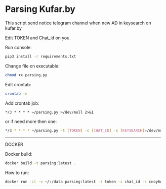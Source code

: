 # Parsing Kufar.by  
This script send notice telegram channel when new AD in keysearch on kufar.by 

Edit TOKEN and Chat_id on you.  

Run console:
```bash
pip3 install -r requirements.txt
```
 
Change file on executable:
```bash
chmod +x parsing.py
```

Edit crontab:
```bash
crontab -e
```

Add crontab job: 
```bashе 
*/3 * * * * ~/parsing.py >/dev/null 2>&1 
```
or if need more then one:
```bash
*/3 * * * * ~/parsing.py -t [TOKEN] -c [CHAT_ID] -s [KEYSEARCH]>/dev/null 2>&1 
```
*****
DOCKER 

Docker build:

```bash
docker build -t parsing:latest .
```

How to run:
```bash
docker run -it -v ~/:/data parsing:latest -t token -i chat_id -s сноуборд
```
